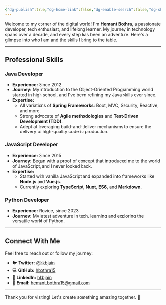 ```yaml
---
{"dg-publish":true,"dg-home-link":false,"dg-enable-search":false,"dg-show-local-graph":false,"dg-show-toc":false,"dg-show-backlinks":false,"dg-hide-in-graph":true,"tags":["java","Python","html","CSS","JS","Node","Vue"],"title":"Understanding the __name__ Variable","og:title":"Understanding the __name__ Variable","og:type":"profile","og:profile:first_name":"Hemant","og:profile:last_name":"Bothra","og:profile:username":"hbothra","og:article:tag":["java","Python","html","CSS","JS","Node","Vue"],"permalink":"/about-me/hemant-bothra/","hideInGraph":true,"dgPassFrontmatter":true}
---
```


Welcome to my corner of the digital world! I'm **Hemant Bothra**, a passionate developer, tech enthusiast, and lifelong learner. My journey in technology spans over a decade, and every step has been an adventure. Here's a glimpse into who I am and the skills I bring to the table.  

---

## **Professional Skills**  

### **Java Developer**  
- **Experience:** Since 2012  
- **Journey:** My introduction to the Object-Oriented Programming world started in high school, and I've been refining my Java skills ever since.  
- **Expertise:**  
  - All variations of **Spring Frameworks**: Boot, MVC, Security, Reactive, and more.  
  - Strong advocate of **Agile methodologies** and **Test-Driven Development (TDD)**.  
  - Adept at leveraging build-and-deliver mechanisms to ensure the delivery of high-quality code to production.  

### **JavaScript Developer**  
- **Experience:** Since 2015  
- **Journey:** Began with a proof of concept that introduced me to the world of JavaScript, and I never looked back.  
- **Expertise:**  
  - Started with vanilla JavaScript and expanded into frameworks like **Node.js** and **Vue.js**.  
  - Currently exploring **TypeScript**, **Nuxt**, **ES6**, and **Markdown**. 

### **Python Developer**  
- **Experience:** Novice, since 2023  
- **Journey:** My latest adventure in tech, learning and exploring the versatile world of Python.  

---

## **Connect With Me**  

Feel free to reach out or follow my journey:  

- 🐦 **Twitter:** [@hkbjain](https://twitter.com/hkbjain)  
- 💻 **GitHub:** [hbothra15](https://github.com/hbothra15)  
- 💼 **LinkedIn:** [hkbjain](https://linkedin.com/in/hkbjain)  
- 📧 **Email:** [hemant.bothra15@gmail.com](mailto:hemant.bothra15@gmail.com)  

---

Thank you for visiting! Let's create something amazing together. 🚀  
